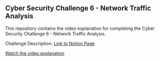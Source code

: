 ## Cyber Security Challenge 6 - Network Traffic Analysis

This repository contains the video explanation for completing the Cyber Security Challenge 6 - Network Traffic Analysis.

Challenge Description: [Link to Notion Page](https://www.notion.so/Cyber-Security-Challenge-6-Network-Traffic-Analysis-c6cefe2da564426b86dd07c168571993)

[Watch the video explanation](https://www.youtube.com/watch?v=u5BLogQayzk)
